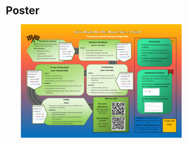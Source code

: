 # Poster

<figure><img src=".gitbook/assets/VALA-2024-Poster.jpg" alt=""><figcaption></figcaption></figure>
